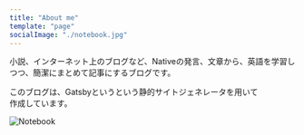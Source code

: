 ```yaml
---
title: "About me"
template: "page"
socialImage: "./notebook.jpg"
---
```


小説、インターネット上のブログなど、Nativeの発言、文章から、英語を学習しつつ、簡潔にまとめて記事にするブログです。  

このブログは、Gatsbyというという静的サイトジェネレータを用いて  
作成しています。

![Notebook](/notebook.jpg)

